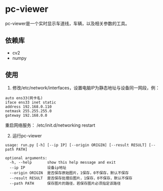 # pc-viewer
pc-viewer是一个实时显示车道线，车辆，以及相关参数的工具。

## 依赖库
* cv2
* numpy

## 使用
1. 修改/etc/network/interfaces，设置电脑IP为静态地址与设备同一网段，例：

```shell
auto ens33(网卡名)
iface ens33 inet static
address 192.168.0.110
netmask 255.255.255.0
gateway 192.168.0.0
```
重启网络服务： /etc/init.d/networking restart

2. 运行pc-viewer

```shell
usage: run.py [-h] [--ip IP] [--origin ORIGIN] [--result RESULT] [--path PATH]

optional arguments:
  -h, --help       show this help message and exit
  --ip IP          设备ip地址
  --origin ORIGIN  是否保存原始图片，1保存，0不保存，默认不保存
  --result RESULT  是否保存处理后图片，1保存，0不保存，默认不保存
  --path PATH      保存图片的路径，若保存图片必须指定该路径
```
